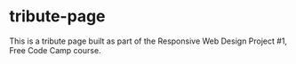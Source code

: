 # tribute-page
This is a tribute page built as part of the Responsive Web Design Project #1, Free Code Camp course.
